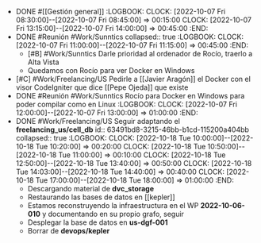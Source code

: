 - DONE #[[Gestión general]]
  :LOGBOOK:
  CLOCK: [2022-10-07 Fri 08:30:00]--[2022-10-07 Fri 08:45:00] =>  00:15:00
  	CLOCK: [2022-10-07 Fri 13:15:00]--[2022-10-07 Fri 14:00:00] =>  00:45:00
  :END:
- DONE #Reunión #Work/Sunntics
  collapsed:: true
  :LOGBOOK:
  CLOCK: [2022-10-07 Fri 11:00:00]--[2022-10-07 Fri 11:15:00] =>  00:45:00
  :END:
  - [#B] #Work/Sunntics Darle prioridad al ordenador de Rocío, traerlo a Alta Vista
  - Quedamos con Rocío para ver Docker en Windows
- [#C] #Work/Freelancing/US Pedirle a [[Javier Aragón]] el Docker con el visor CodeIgniter que dice [[Pepe Ojeda]] que existe
- DONE #Reunión #Work/Sunntics Rocío para Docker en Windows para poder compilar como en Linux
  :LOGBOOK:
  CLOCK: [2022-10-07 Fri 12:00:00]--[2022-10-07 Fri 13:00:00] =>  01:00:00
  :END:
- DONE #Work/Freelancing/US Seguir adaptando el **freelancing_us/cell_db**
  id:: 63491bd8-3215-46bb-b1cd-115200a404bb
  collapsed:: true
  :LOGBOOK:
  CLOCK: [2022-10-18 Tue 10:00:00]--[2022-10-18 Tue 10:20:00] =>  00:20:00
  CLOCK: [2022-10-18 Tue 10:50:00]--[2022-10-18 Tue 11:00:00] =>  00:10:00
  CLOCK: [2022-10-18 Tue 12:50:00]--[2022-10-18 Tue 13:40:00] =>  00:50:00
  CLOCK: [2022-10-18 Tue 14:03:00]--[2022-10-18 Tue 14:40:00] =>  00:40:00
  CLOCK: [2022-10-18 Tue 17:00:00]--[2022-10-18 Tue 18:00:00] =>  01:00:00
  :END:
  - Descargando material de **dvc_storage**
  - Restaurando las bases de datos en [[kepler]]
  - Estamos reconstruyendo la infraestructura en el WP **2022-10-06-010** y documentando en su propio grafo, seguir
  - Desplegar la base de datos en **us-dgf-001**
  - Borrar de **devops/kepler**